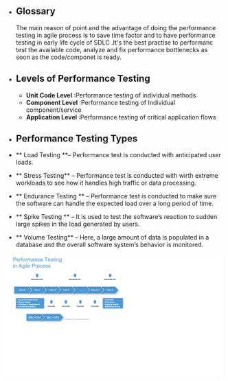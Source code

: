- ## Glossary
     <P> The main reason of point and the advantage of doing the performance testing in agile process is to save time factor and to have performance testing in early life cycle of          SDLC .It's the best practise to performanc test the available code, analyze and fix performance bottlenecks as soon as the code/componet is ready.</p>
     
- ## Levels of Performance Testing
  - **Unit Code Level**   :Performance testing of individual methods
  - **Component Level**   :Performance testing of Individual component/service 
  - **Application Level** :Performance testing of critical application flows 
 
-  ## Performance Testing Types
 - ** Load Testing **– Performance test is conducted with anticipated user loads. 
 - ** Stress Testing** – Performance test is conducted with wirth extreme workloads to see how it handles high traffic or data processing. 
 - ** Endurance Testing ** – Performance test is conducted to make sure the software can handle the expected load over a long period of time.  
 - ** Spike Testing ** – It is used to test the software’s reaction to sudden large spikes in the load generated by users.
 - ** Volume Testing** – Here, a large amount of data is populated in a database and the overall software system’s behavior is monitored. 




![PT process in Agile](Agile_PT.PNG.png)
